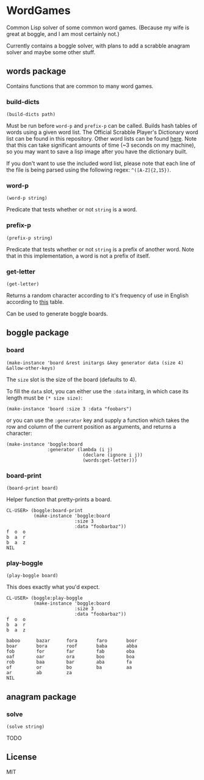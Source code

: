 WordGames
=========

Common Lisp solver of some common word games. (Because my wife is
great at boggle, and I am most certainly not.)

Currently contains a boggle solver, with plans to add a scrabble
anagram solver and maybe some other stuff.

## words package

Contains functions that are common to many word games.

### build-dicts

    (build-dicts path)
    
Must be run before `word-p` and `prefix-p` can be called. Builds hash
tables of words using a given word list. The Official Scrabble
Player's Dictionary word list can be found in this repository. Other
word lists can be found [here](http://zyzzyva.net/wordlists.shtml).
Note that this can take significant amounts of time (~3 seconds on my
machine), so you may want to save a lisp image after you have the
dictionary built. 

If you don't want to use the included word list, please note that each
line of the file is being parsed using the following regex: `^([A-Z]{2,15})`.

### word-p

    (word-p string)
    
Predicate that tests whether or not `string` is a word.

### prefix-p 

    (prefix-p string)
    
Predicate that tests whether or not `string` is a prefix of another
word. Note that in this implementation, a word is not a prefix of
itself.    

### get-letter

    (get-letter)
    
Returns a random character according to it's frequency of use in
English according to
[this](http://en.wikipedia.org/wiki/Letter_frequency#Relative_frequencies_of_letters_in_the_English_language)
table.

Can be used to generate boggle boards.

## boggle package

### board

    (make-instance 'board &rest initargs &key generator data (size 4) &allow-other-keys)
    
The `size` slot is the size of the board (defaults to 4). 

To fill the `data` slot, you can either use the `:data` initarg, in
which case its length must be `(* size size)`:

    (make-instance 'board :size 3 :data "foobars")
    
or you can use the `:generator` key and supply a function which takes
the row and column of the current position as arguments, and returns a
character:

    (make-instance 'boggle:board
                   :generator (lambda (i j)
                                (declare (ignore i j))
                                (words:get-letter)))
    
### board-print

    (board-print board)
    
Helper function that pretty-prints a board.

    CL-USER> (boggle:board-print
              (make-instance 'boggle:board 
                             :size 3 
                             :data "foobarbaz"))
    f  o  o  
    b  a  r  
    b  a  z  
    NIL
    
### play-boggle

    (play-boggle board)
    
This does exactly what you'd expect.

    CL-USER> (boggle:play-boggle
              (make-instance 'boggle:board
                             :size 3
                             :data "foobarbaz"))
    f  o  o  
    b  a  r  
    b  a  z  
    
    baboo      bazar      fora       faro       boor      
    boar       bora       roof       baba       abba      
    fob        for        far        fab        oba       
    oaf        oar        ora        boo        boa       
    rob        baa        bar        aba        fa        
    of         or         bo         ba         aa        
    ar         ab         za        
    NIL
    
## anagram package

### solve

    (solve string)
    
TODO
    
## License

MIT
